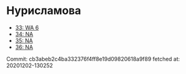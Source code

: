 # Нурисламова
- [33: WA 6](33.md)
- [34: NA](34.md)
- [35: NA](35.md)
- [36: NA](36.md)

Commit: cb3abeb2c4ba332376f4ff8e19d09820618a9f89
 fetched at: 20201202-130252

